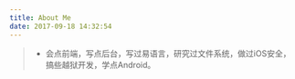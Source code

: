 ```yaml
---
title: About Me
date: 2017-09-18 14:32:54
---
```

> - 会点前端，写点后台，写过易语言，研究过文件系统，做过iOS安全，搞些越狱开发，学点Android。
